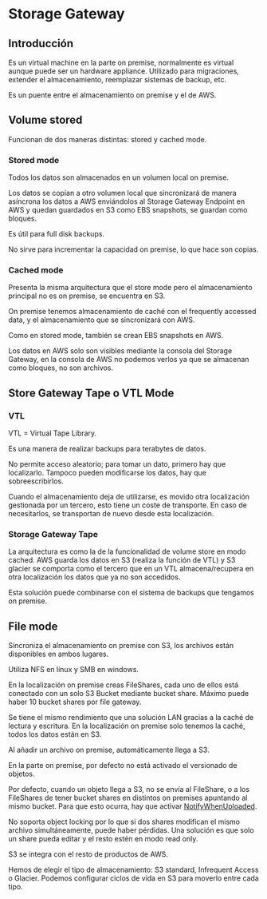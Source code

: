 # Storage Gateway

## Introducción

Es un virtual machine en la parte on premise, normalmente es virtual aunque puede ser un hardware appliance. Utilizado para migraciones, extender el almacenamiento, reemplazar sistemas de backup, etc.

Es un puente entre el almacenamiento on premise y el de AWS.

## Volume stored

Funcionan de dos maneras distintas: stored y cached mode.

### Stored mode

Todos los datos son almacenados en un volumen local on premise.

Los datos se copian a otro volumen local que sincronizará de manera asíncrona los datos a AWS enviándolos al Storage Gateway Endpoint en AWS y quedan guardados en S3 como EBS snapshots, se guardan como bloques.

Es útil para full disk backups.

No sirve para incrementar la capacidad on premise, lo que hace son copias.

### Cached mode

Presenta la misma arquitectura que el store mode pero el almacenamiento principal no es on premise, se encuentra en S3.

On premise tenemos almacenamiento de caché con el frequently accessed data, y el almacenamiento que se sincronizará con AWS.

Como en stored mode, también se crean EBS snapshots en AWS.

Los datos en AWS solo son visibles mediante la consola del Storage Gateway, en la consola de AWS no podemos verlos ya que se almacenan como bloques, no son archivos.

## Store Gateway Tape o VTL Mode

### VTL

VTL = Virtual Tape Library.

Es una manera de realizar backups para terabytes de datos.

No permite acceso aleatorio; para tomar un dato, primero hay que localizarlo. Tampoco pueden modificarse los datos, hay que sobreescribirlos.

Cuando el almacenamiento deja de utilizarse, es movido otra localización gestionada por un tercero, esto tiene un coste de transporte. En caso de necesitarlos, se transportan de nuevo desde esta localización.

### Storage Gateway Tape

La arquitectura es como la de la funcionalidad de volume store en modo cached. AWS guarda los datos en S3 (realiza la función de VTL) y S3 glacier se comporta como el tercero que en un VTL almacena/recupera en otra localización los datos que ya no son accedidos.

Esta solución puede combinarse con el sistema de backups que tengamos on premise.

## File mode

Sincroniza el almacenamiento on premise con S3, los archivos están disponibles en ambos lugares.

Utiliza NFS en linux y SMB en windows.

En la localización on premise creas FileShares, cada uno de ellos está conectado con un solo S3 Bucket mediante bucket share. Máximo puede haber 10 bucket shares por file gateway.

Se tiene el mismo rendimiento que una solución LAN gracias a la caché de lectura y escritura. En la localización on premise solo tenemos la caché, todos los datos están en S3.

Al añadir un archivo on premise, automáticamente llega a S3.

En la parte on premise, por defecto no está activado el versionado de objetos.

Por defecto, cuando un objeto llega a S3, no se envía al FileShare, o a los FileShares de tener bucket shares en distintos on premises apuntando al mismo bucket. Para que esto ocurra, hay que activar [NotifyWhenUploaded](https://docs.aws.amazon.com/storagegateway/latest/APIReference/API_NotifyWhenUploaded.html).

No soporta object locking por lo que si dos shares modifican el mismo archivo simultáneamente, puede haber pérdidas. Una solución es que solo un share pueda editar y el resto estén en modo read only.

S3 se integra con el resto de productos de AWS.

Hemos de elegir el tipo de almacenamiento: S3 standard, Infrequent Access o Glacier. Podemos configurar ciclos de vida en S3 para moverlo entre cada tipo.
